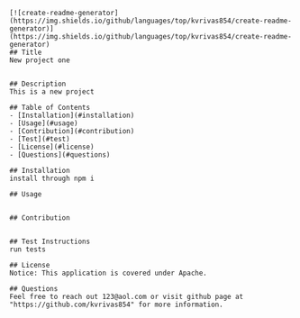 
    [![create-readme-generator](https://img.shields.io/github/languages/top/kvrivas854/create-readme-generator)](https://img.shields.io/github/languages/top/kvrivas854/create-readme-generator)
    ## Title
    New project one


    ## Description
    This is a new project
    
    ## Table of Contents
    - [Installation](#installation)
    - [Usage](#usage)
    - [Contribution](#contribution)
    - [Test](#test)
    - [License](#license)
    - [Questions](#questions)
    
    ## Installation
    install through npm i
    
    ## Usage
    
    
    ## Contribution
    
    
    ## Test Instructions
    run tests
    
    ## License
    Notice: This application is covered under Apache.
    
    ## Questions
    Feel free to reach out 123@aol.com or visit github page at "https://github.com/kvrivas854" for more information.

    